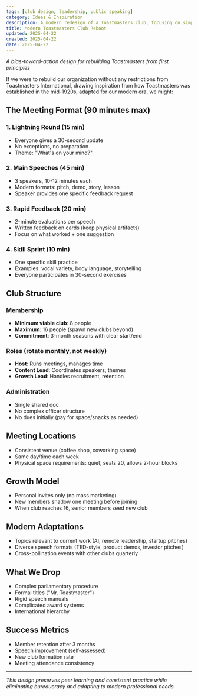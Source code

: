 ```yaml
---
tags: [club design, leadership, public speaking]
category: Ideas & Inspiration
description: A modern redesign of a Toastmasters club, focusing on simplified operations and modern adaptations for effective public speaking practice. The format emphasizes rapid feedback, diverse speech styles, and minimal administrative burden, fostering growth and consistent skill improvement.
title: Modern Toastmasters Club Reboot
updated: 2025-04-22
created: 2025-04-22
date: 2025-04-22
---
```


_A bias-toward-action design for rebuilding Toastmasters from first principles_

If we were to rebuild our organization without any restrictions from Toastmasters International, drawing inspiration from how Toastmasters was established in the mid-1920s, adapted for our modern era, we might:

## The Meeting Format (90 minutes max)

### 1. Lightning Round (15 min)

- Everyone gives a 30-second update
- No exceptions, no preparation
- Theme: "What's on your mind?"

### 2. Main Speeches (45 min)

- 3 speakers, 10-12 minutes each
- Modern formats: pitch, demo, story, lesson
- Speaker provides one specific feedback request

### 3. Rapid Feedback (20 min)

- 2-minute evaluations per speech
- Written feedback on cards (keep physical artifacts)
- Focus on what worked + one suggestion

### 4. Skill Sprint (10 min)

- One specific skill practice
- Examples: vocal variety, body language, storytelling
- Everyone participates in 30-second exercises

## Club Structure

### Membership

- **Minimum viable club**: 8 people
- **Maximum**: 16 people (spawn new clubs beyond)
- **Commitment**: 3-month seasons with clear start/end

### Roles (rotate monthly, not weekly)

- **Host**: Runs meetings, manages time
- **Content Lead**: Coordinates speakers, themes
- **Growth Lead**: Handles recruitment, retention

### Administration

- Single shared doc
- No complex officer structure
- No dues initially (pay for space/snacks as needed)

## Meeting Locations

- Consistent venue (coffee shop, coworking space)
- Same day/time each week
- Physical space requirements: quiet, seats 20, allows 2-hour blocks

## Growth Model

- Personal invites only (no mass marketing)
- New members shadow one meeting before joining
- When club reaches 16, senior members seed new club

## Modern Adaptations

- Topics relevant to current work (AI, remote leadership, startup pitches)
- Diverse speech formats (TED-style, product demos, investor pitches)
- Cross-pollination events with other clubs quarterly

## What We Drop

- Complex parliamentary procedure
- Formal titles ("Mr. Toastmaster")
- Rigid speech manuals
- Complicated award systems
- International hierarchy

## Success Metrics

- Member retention after 3 months
- Speech improvement (self-assessed)
- New club formation rate
- Meeting attendance consistency

---

_This design preserves peer learning and consistent practice while eliminating bureaucracy and adapting to modern professional needs._
